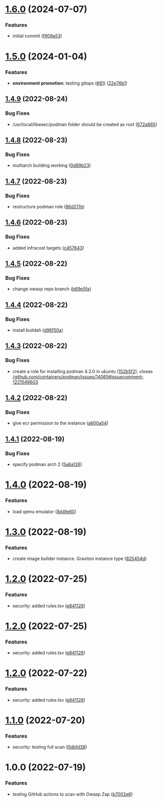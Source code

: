 # [1.6.0](https://github.com/djimenezc/devops-automation/compare/v1.5.0...v1.6.0) (2024-07-07)


### Features

* initial commit ([f909a53](https://github.com/djimenezc/devops-automation/commit/f909a53029f7e01503bf36b5bd358d160920e783))

# [1.5.0](https://github.com/djimenezc/devops-automation/compare/v1.4.9...v1.5.0) (2024-01-04)


### Features

* **environment promotion:** testing gitops ([#81](https://github.com/djimenezc/devops-automation/issues/81)) ([22e76b1](https://github.com/djimenezc/devops-automation/commit/22e76b1dc04d40d22a33b71662abb0a28830ca0f))

## [1.4.9](https://github.com/djimenezc/devops-automation/compare/v1.4.8...v1.4.9) (2022-08-24)


### Bug Fixes

* /usr/local/libexec/podman folder should be created as root ([672a865](https://github.com/djimenezc/devops-automation/commit/672a865460847d5c4d028e8eaf9d6b557d475271))

## [1.4.8](https://github.com/djimenezc/devops-automation/compare/v1.4.7...v1.4.8) (2022-08-23)


### Bug Fixes

* multiarch building working ([0d89b23](https://github.com/djimenezc/devops-automation/commit/0d89b2388465ab0092283afd9e4e9b75c5a88fc0))

## [1.4.7](https://github.com/djimenezc/devops-automation/compare/v1.4.6...v1.4.7) (2022-08-23)


### Bug Fixes

* restructure podman role ([86d217e](https://github.com/djimenezc/devops-automation/commit/86d217e9639bd9e68afe89cfa167d0aab23e7041))

## [1.4.6](https://github.com/djimenezc/devops-automation/compare/v1.4.5...v1.4.6) (2022-08-23)


### Bug Fixes

* added infracost targets ([c457643](https://github.com/djimenezc/devops-automation/commit/c457643fbac8e53369447ea4f2c3333b7c5576b8))

## [1.4.5](https://github.com/djimenezc/devops-automation/compare/v1.4.4...v1.4.5) (2022-08-22)


### Bug Fixes

* change owasp repo branch ([b69e5fa](https://github.com/djimenezc/devops-automation/commit/b69e5fae5dcdc3766beeda9d6ec6966fb67ec748))

## [1.4.4](https://github.com/djimenezc/devops-automation/compare/v1.4.3...v1.4.4) (2022-08-22)


### Bug Fixes

* install buildah ([d96f50a](https://github.com/djimenezc/devops-automation/commit/d96f50a67007ece79d4a9667fa7c11da2c9ba00b))

## [1.4.3](https://github.com/djimenezc/devops-automation/compare/v1.4.2...v1.4.3) (2022-08-22)


### Bug Fixes

* create a role for installing podman 4.2.0 in ubuntu ([152b5f2](https://github.com/djimenezc/devops-automation/commit/152b5f2e0cd1639c8bc5c0bbfbd3b66889344f4b)), closes [/github.com/containers/podman/issues/14065#issuecomment-1221549603](https://github.com//github.com/containers/podman/issues/14065/issues/issuecomment-1221549603)

## [1.4.2](https://github.com/djimenezc/devops-automation/compare/v1.4.1...v1.4.2) (2022-08-22)


### Bug Fixes

* give ecr permission to the instance ([a600a54](https://github.com/djimenezc/devops-automation/commit/a600a54f172c734139691e3b00fb574899b5386a))

## [1.4.1](https://github.com/djimenezc/devops-automation/compare/v1.4.0...v1.4.1) (2022-08-19)


### Bug Fixes

* specify podman arch 2 ([5a6a126](https://github.com/djimenezc/devops-automation/commit/5a6a1260f0ef95fc4f48fc66515f1518d349d413))

# [1.4.0](https://github.com/djimenezc/devops-automation/compare/v1.3.0...v1.4.0) (2022-08-19)


### Features

* load qemu emulator ([8d4fe60](https://github.com/djimenezc/devops-automation/commit/8d4fe60894dd1e51d6e1387bc6d9818ec08311f4))

# [1.3.0](https://github.com/djimenezc/devops-automation/compare/v1.2.0...v1.3.0) (2022-08-19)


### Features

* create image builder instance. Graviton instance type ([825454d](https://github.com/djimenezc/devops-automation/commit/825454d0a176d7c1f5ee34c068293c980a02d76e))

# [1.2.0](https://github.com/djimenezc/devops-automation/compare/v1.1.0...v1.2.0) (2022-07-25)


### Features

* security: added rules.tsv ([e841126](https://github.com/djimenezc/devops-automation/commit/e841126a032f20268f71450dc16bcfeff3e86821))

# [1.2.0](https://github.com/djimenezc/devops-automation/compare/v1.1.0...v1.2.0) (2022-07-25)


### Features

* security: added rules.tsv ([e841126](https://github.com/djimenezc/devops-automation/commit/e841126a032f20268f71450dc16bcfeff3e86821))

# [1.2.0](https://github.com/djimenezc/devops-automation/compare/v1.1.0...v1.2.0) (2022-07-22)


### Features

* security: added rules.tsv ([e841126](https://github.com/djimenezc/devops-automation/commit/e841126a032f20268f71450dc16bcfeff3e86821))

# [1.1.0](https://github.com/djimenezc/devops-automation/compare/v1.0.0...v1.1.0) (2022-07-20)


### Features

* security: testing full scan ([0dbfd38](https://github.com/djimenezc/devops-automation/commit/0dbfd38450d9d6907e0cd3a7c319f800704f9f90))

# 1.0.0 (2022-07-19)


### Features

* testing GitHub actions to scan with Owasp Zap ([b7002e6](https://github.com/djimenezc/devops-automation/commit/b7002e6f0e755d707a34b2ba2195feb00a535fb7))
